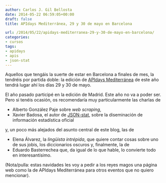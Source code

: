 ```yaml
---
author: Carlos J. Gil Bellosta
date: 2014-05-22 06:59:05+00:00
draft: false
title: APIdays Mediterránea, 29 y 30 de mayo en Barcelona

url: /2014/05/22/apidays-mediterranea-29-y-30-de-mayo-en-barcelona/
categories:
- cursos
tags:
- apidays
- apis
- json-stat
---
```


Aquellos que tengáis la suerte de estar en Barcelona a finales de mes, la tendréis por partida doble: la edición de [APIdays Mediterránea](http://mediterranea.apidays.io/) de este año tendrá lugar ahí los días 29 y 30 de mayo.

El año pasado participé en la edición de Madrid. Este año no va a poder ser. Pero si tenéis ocasión, os recomendaría muy particularmente las charlas de

* Alberto González Paje sobre _web scraping_,
* Xavier Badosa, el autor de [JSON-stat](http://json-stat.org/), sobre la diseminación de información estadística oficial

y, un poco más alejados del asunto central de este blog, las de

* Elena Álvarez, la _lingüista intrépida_, que quiere contar cosas sobre uno de sus jobis, los diccionarios oscuros y, finalmente, la de
* Eduardo Basterrechea que, da igual de lo que hable, lo convierte todo en interesantísimo.

(Nota/pulla: estas navidades les voy a pedir a los reyes magos una página web como la de APIdays Mediterránea para otros eventos que no quiero mencionar).
